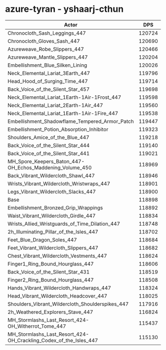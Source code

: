 # azure-tyran - yshaarj-cthun
| Actor | DPS | Increase |
|---|:---:|:---:|
|Chronocloth_Sash_Leggings_447|120724|1.54%|
|Chronocloth_Gloves_Sash_447|120690|1.51%|
|Azureweave_Robe_Slippers_447|120466|1.32%|
|Azureweave_Mantle_Slippers_447|120204|1.10%|
|Embellishment_Blue_Silken_Lining|120026|0.95%|
|Neck_Elemental_Lariat_3Earth_447|119796|0.76%|
|Head_Hood_of_Surging_Time_447|119714|0.69%|
|Back_Voice_of_the_Silent_Star_457|119698|0.67%|
|Neck_Elemental_Lariat_1Earth-1Air-1Frost_447|119598|0.59%|
|Neck_Elemental_Lariat_2Earth-1Air_447|119560|0.56%|
|Neck_Elemental_Lariat_1Earth-1Air-1Fire_447|119538|0.54%|
|Embellishment_Shadowflame_Tempered_Armor_Patch|119447|0.46%|
|Embellishment_Potion_Absorption_Inhibitor|119323|0.36%|
|Shoulders_Amice_of_the_Blue_447|119218|0.27%|
|Back_Voice_of_the_Silent_Star_444|119140|0.20%|
|Back_Voice_of_the_Silent_Star_441|119021|0.10%|
|MH_Spore_Keepers_Baton_447-OH_Echos_Maddening_Volume_450|118969|0.06%|
|Back_Vibrant_Wildercloth_Shawl_447|118946|0.04%|
|Wrists_Vibrant_Wildercloth_Wristwraps_447|118901|0.00%|
|Legs_Vibrant_Wildercloth_Slacks_447|118900|0.00%|
|Base|118898|0.00%|
|Embellishment_Bronzed_Grip_Wrappings|118892|-0.01%|
|Waist_Vibrant_Wildercloth_Girdle_447|118834|-0.05%|
|Wrists_Allied_Wristguards_of_Time_Dilation_447|118748|-0.13%|
|2h_Illuminating_Pillar_of_the_Isles_447|118702|-0.16%|
|Feet_Blue_Dragon_Soles_447|118684|-0.18%|
|Feet_Vibrant_Wildercloth_Slippers_447|118682|-0.18%|
|Chest_Vibrant_Wildercloth_Vestments_447|118624|-0.23%|
|Finger1_Ring_Bound_Hourglass_447|118606|-0.25%|
|Back_Voice_of_the_Silent_Star_431|118519|-0.32%|
|Finger2_Ring_Bound_Hourglass_447|118508|-0.33%|
|Hands_Vibrant_Wildercloth_Handwraps_447|118324|-0.48%|
|Head_Vibrant_Wildercloth_Headcover_447|118025|-0.73%|
|Shoulders_Vibrant_Wildercloth_Shoulderspikes_447|117916|-0.83%|
|2h_Weathered_Explorers_Stave_447|116824|-1.74%|
|MH_Stormlashs_Last_Resort_424-OH_Witherrot_Tome_447|115437|-2.91%|
|MH_Stormlashs_Last_Resort_424-OH_Crackling_Codex_of_the_Isles_447|115130|-3.17%|
